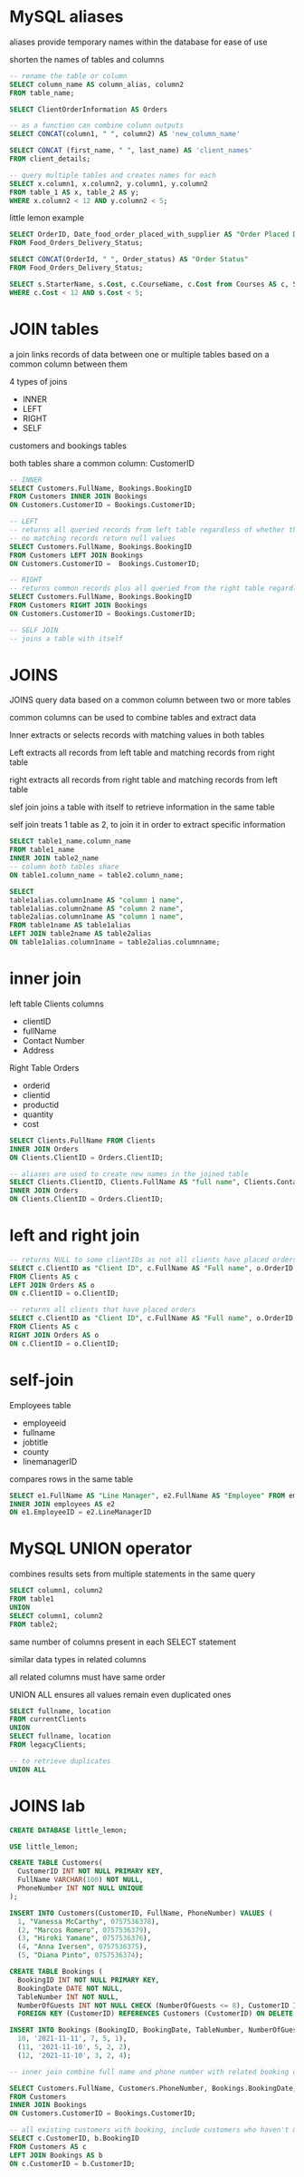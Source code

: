 # MySQL aliases

aliases provide temporary names within the database for ease of use

shorten the names of tables and columns

```sql
-- rename the table or column
SELECT column_name AS column_alias, column2
FROM table_name;

SELECT ClientOrderInformation AS Orders

-- as a function can combine column outputs
SELECT CONCAT(column1, " ", column2) AS 'new_column_name'

SELECT CONCAT (first_name, " ", last_name) AS 'client_names'
FROM client_details;

-- query multiple tables and creates names for each
SELECT x.column1, x.column2, y.column1, y.column2
FROM table_1 AS x, table_2 AS y;
WHERE x.column2 < 12 AND y.column2 < 5;

```

little lemon example

```sql
SELECT OrderID, Date_food_order_placed_with_supplier AS "Order Placed Date", Date_food_order_received_from_supplier AS " Order Received Date", Order_status
FROM Food_Orders_Delivery_Status;

SELECT CONCAT(OrderId, " ", Order_status) AS "Order Status"
FROM Food_Orders_Delivery_Status;

SELECT s.StarterName, s.Cost, c.CourseName, c.Cost from Courses AS c, Starters AS s
WHERE c.Cost < 12 AND s.Cost < 5;
```

# JOIN tables

a join links records of data between one or multiple tables based on a common column between them

4 types of joins
- INNER
- LEFT
- RIGHT
- SELF

customers and bookings tables

both tables share a common column: CustomerID

```sql
-- INNER
SELECT Customers.FullName, Bookings.BookingID
FROM Customers INNER JOIN Bookings
ON Customers.CustomerID = Bookings.CustomerID;

-- LEFT
-- returns all queried records from left table regardless of whether there's a match in the right table
-- no matching records return null values
SELECT Customers.FullName, Bookings.BookingID
FROM Customers LEFT JOIN Bookings
ON Customers.CustomerID =  Bookings.CustomerID;

-- RIGHT
-- returns common records plus all queried from the right table regardless if there's a match in the left or not
SELECT Customers.FullName, Bookings.BookingID 
FROM Customers RIGHT JOIN Bookings 
ON Customers.CustomerID = Bookings.CustomerID;

-- SELF JOIN
-- joins a table with itself 
```

# JOINS

JOINS query data based on a common column between two or more tables

common columns can be used to combine tables and extract data

Inner extracts or selects records with matching values in both tables

Left extracts all records from left table and matching records from right table

right extracts all records from right table and matching records from left table

slef join joins a table with itself to retrieve information in the same table

self join treats 1 table as 2, to join it in order to extract specific information

```sql
SELECT table1_name.column_name
FROM table1_name
INNER JOIN table2_name
-- column both tables share
ON table1.column_name = table2.column_name;

SELECT
table1alias.column1name AS "column 1 name",
table1alias.column2name AS "column 2 name",
table2alias.column1name AS "column 1 name",
FROM table1name AS table1alias
LEFT JOIN table2name AS table2alias
ON table1alias.column1name = table2alias.columnname;
```

# inner join

left table Clients columns
- clientID
- fullName
- Contact Number
- Address

Right Table Orders
- orderid
- clientid
- productid
- quantity
- cost

```sql
SELECT Clients.FullName FROM Clients
INNER JOIN Orders
ON Clients.ClientID = Orders.ClientID;

-- aliases are used to create new names in the joined table
SELECT Clients.ClientID, Clients.FullName AS "full name", Clients.ContactNumber AS "Phone Number", Orders.ProductID AS "Product Code", Orders.Quantity AS "Items Quantity", Orders.Cost FROM Clients
INNER JOIN Orders
ON Clients.ClientID = Orders.ClientID;
```

# left and right join

```sql
-- returns NULL to some clientIDs as not all clients have placed orders
SELECT c.ClientID as "Client ID", c.FullName AS "Full name", o.OrderID AS "Order ID", o.Quantity, o.Cost
FROM Clients AS c
LEFT JOIN Orders AS o
ON c.ClientID = o.ClientID;

-- returns all clients that have placed orders
SELECT c.ClientID as "Client ID", c.FullName AS "Full name", o.OrderID AS "Order ID", o.Quantity, o.Cost
FROM Clients AS c
RIGHT JOIN Orders AS o
ON c.ClientID = o.ClientID;
```

# self-join

Employees table
- employeeid
- fullname
- jobtitle
- county
- linemanagerID

compares rows in the same table

```sql
SELECT e1.FullName AS "Line Manager", e2.FullName AS "Employee" FROM employees AS e1
INNER JOIN employees AS e2
ON e1.EmployeeID = e2.LineManagerID
```

# MySQL UNION operator

combines results sets from multiple statements in the same query

```sql
SELECT column1, column2
FROM table1
UNION
SELECT column1, column2
FROM table2;
```

same number of columns present in each SELECT statement

similar data types in related columns

all related columns must have same order

UNION ALL ensures all values remain even duplicated ones

```sql
SELECT fullname, location
FROM currentClients
UNION
SELECT fullname, location
FROM legacyClients;

-- to retrieve duplicates
UNION ALL
```

# JOINS lab

```sql
CREATE DATABASE little_lemon; 

USE little_lemon;

CREATE TABLE Customers(
  CustomerID INT NOT NULL PRIMARY KEY,
  FullName VARCHAR(100) NOT NULL,
  PhoneNumber INT NOT NULL UNIQUE
);

INSERT INTO Customers(CustomerID, FullName, PhoneNumber) VALUES (
  1, "Vanessa McCarthy", 0757536378),
  (2, "Marcos Romero", 0757536379),
  (3, "Hiroki Yamane", 0757536376),
  (4, "Anna Iversen", 0757536375),
  (5, "Diana Pinto", 0757536374);

CREATE TABLE Bookings (
  BookingID INT NOT NULL PRIMARY KEY,
  BookingDate DATE NOT NULL,
  TableNumber INT NOT NULL,
  NumberOfGuests INT NOT NULL CHECK (NumberOfGuests <= 8), CustomerID INT NOT NULL,
  FOREIGN KEY (CustomerID) REFERENCES Customers (CustomerID) ON DELETE CASCADE ON UPDATE CASCADE);

INSERT INTO Bookings (BookingID, BookingDate, TableNumber, NumberOfGuests, CustomerID) VALUES (
  10, '2021-11-11', 7, 5, 1),
  (11, '2021-11-10', 5, 2, 2),
  (12, '2021-11-10', 3, 2, 4);

-- inner join combine full name and phone number with related booking date and number of guests

SELECT Customers.FullName, Customers.PhoneNumber, Bookings.BookingDate, Bookings.NumberOfGuests
FROM Customers
INNER JOIN Bookings
ON Customers.CustomerID = Bookings.CustomerID;

-- all existing customers with booking, include customers who haven't made any booking (LEFT JOIN), customer id and booking id
SELECT c.CustomerID, b.BookingID
FROM Customers AS c
LEFT JOIN Bookings AS b
ON c.CustomerID = b.CustomerID;
```

